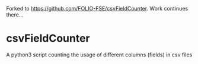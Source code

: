 Forked to https://github.com/FOLIO-FSE/csvFieldCounter. Work continues there...
# csvFieldCounter
A python3 script counting the usage of different columns (fields) in csv files
